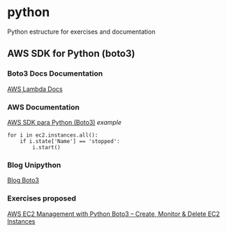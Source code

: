 # python
Python estructure for exercises and documentation


## AWS SDK for Python (boto3)

### Boto3 Docs Documentation
[AWS Lambda Docs](https://boto3.amazonaws.com/v1/documentation/api/latest/reference/services/lambda.html)

### AWS Documentation
[AWS SDK para Python (Boto3)](https://aws.amazon.com/es/sdk-for-python/)
*example*
```
for i in ec2.instances.all():
    if i.state['Name'] == 'stopped':
        i.start()
```
### Blog Unipython
[Blog Boto3](https://unipython.com/aws-sdk-para-python-boto3/)


### Exercises proposed
[AWS EC2 Management with Python Boto3 – Create, Monitor & Delete EC2 Instances](https://python.gotrained.com/aws-ec2-management-python-boto3/)




